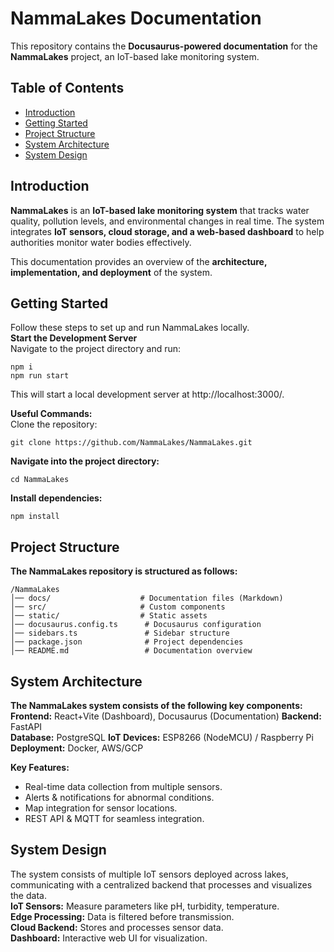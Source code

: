 # NammaLakes Documentation  

This repository contains the **Docusaurus-powered documentation** for the **NammaLakes** project, an IoT-based lake monitoring system.  

## Table of Contents  
- [Introduction](#introduction)  
- [Getting Started](#getting-started)  
- [Project Structure](#project-structure)  
- [System Architecture](#system-architecture)  
- [System Design](#system-design)  


## Introduction  

**NammaLakes** is an **IoT-based lake monitoring system** that tracks water quality, pollution levels, and environmental changes in real time. The system integrates **IoT sensors, cloud storage, and a web-based dashboard** to help authorities monitor water bodies effectively.  

This documentation provides an overview of the **architecture, implementation, and deployment** of the system.  

## Getting Started
Follow these steps to set up and run NammaLakes locally.    
 **Start the Development Server**  
Navigate to the project directory and run:
```
npm i
npm run start      
```  

This will start a local development server at http://localhost:3000/.  

**Useful Commands:**  
Clone the repository: 
``` 
git clone https://github.com/NammaLakes/NammaLakes.git  
```
**Navigate into the project directory:**  
```
cd NammaLakes  
```
**Install dependencies:**
```  
npm install 
```

## Project Structure

**The NammaLakes repository is structured as follows:**  

```
/NammaLakes  
│── docs/                    # Documentation files (Markdown)  
│── src/                     # Custom components  
│── static/                  # Static assets  
│── docusaurus.config.ts      # Docusaurus configuration  
│── sidebars.ts               # Sidebar structure  
│── package.json              # Project dependencies  
│── README.md                 # Documentation overview  
```

## System Architecture  
**The NammaLakes system consists of the following key components:**  
**Frontend:** React+Vite (Dashboard), Docusaurus (Documentation)
**Backend:** FastAPI  
**Database:** PostgreSQL
**IoT Devices:** ESP8266 (NodeMCU) / Raspberry Pi  
**Deployment:** Docker, AWS/GCP  

**Key Features:**  
- Real-time data collection from multiple sensors.  
- Alerts & notifications for abnormal conditions.  
- Map integration for sensor locations.  
- REST API & MQTT for seamless integration.  

 ## System Design  
The system consists of multiple IoT sensors deployed across lakes, communicating with a centralized backend that processes and visualizes the data.  
**IoT Sensors:** Measure parameters like pH, turbidity, temperature.  
**Edge Processing:** Data is filtered before transmission.  
**Cloud Backend:** Stores and processes sensor data.  
**Dashboard:** Interactive web UI for visualization.  
